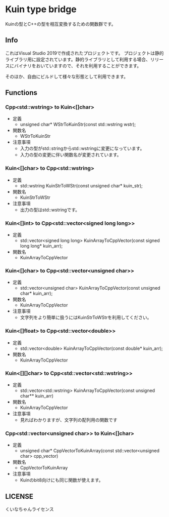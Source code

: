 # Kuin type bridge

Kuinの型とC++の型を相互変換するための関数群です。

## Info

これはVisual Studio 2019で作成されたプロジェクトです。
プロジェクトは静的ライブラリ用に設定されています。静的ライブラリとして利用する場合、リリースにバイナリをおいていますので、それを利用することができます。

そのほか、自由にビルドして様々な形態として利用できます。

## Functions

### Cpp\<std::wstring> to Kuin<[]char>

- 定義
  - unsigned char* WStrToKuinStr(const std::wstring wstr);
- 関数名
  - WStrToKuinStr
- 注意事項
  - 入力の型がstd::stringからstd::wstringに変更になっています。
  - 入力の型の変更に伴い関数名が変更されています。

### Kuin<[]char> to Cpp\<std::wstring>

- 定義
  - std::wstring KuinStrToWStr(const unsigned char* kuin_str);
- 関数名
  - KuinStrToWStr
- 注意事項
  - 出力の型はstd::wstringです。

### Kuin<[]int> to Cpp\<std::vector\<signed long long>>

- 定義
  - std::vector\<signed long long> KuinArrayToCppVector(const signed long long* kuin_arr);
- 関数名
  - KuinArrayToCppVector

### Kuin<[]char> to Cpp\<std::vector\<unsigned char>>

- 定義
  - std::vector\<unsigned char> KuinArrayToCppVector(const unsigned char* kuin_arr);
- 関数名
  - KuinArrayToCppVector
- 注意事項
  - 文字列をより簡単に扱うにはKuinStrToWStrを利用してください。

### Kuin<[]float> to Cpp\<std::vector\<double>>

- 定義
  - std::vector\<double> KuinArrayToCppVector(const double* kuin_arr);
- 関数名
  - KuinArrayToCppVector

### Kuin<[][]char> to Cpp\<std::vector\<std::wstring>>

- 定義
  - std::vector\<std::wstring> KuinArrayToCppVector(const unsigned char** kuin_arr)
- 関数名
  - KuinArrayToCppVector
- 注意事項
  - 見ればわかりますが、文字列の配列用の関数です

### Cpp\<std::vector\<unsigned char>> to Kuin\<[]char>

- 定義
  - unsigned char* CppVectorToKuinArray(const std::vector\<unsigned char> cpp_vector)
- 関数名
  - CppVectorToKuinArray
- 注意事項
  - Kuinのbit8向けにも同じ関数が使えます。

## LICENSE

くいなちゃんライセンス
